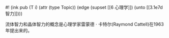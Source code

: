 #! (ink pub (T i) (attr (type Topic)) (edge (supset [[6 心理学]]) (unto [[3.1e7d 智力]])))

流体智力和晶体智力的概念是心理学家雷蒙德 · 卡特尔(Raymond Cattell)在1963年提出来的。